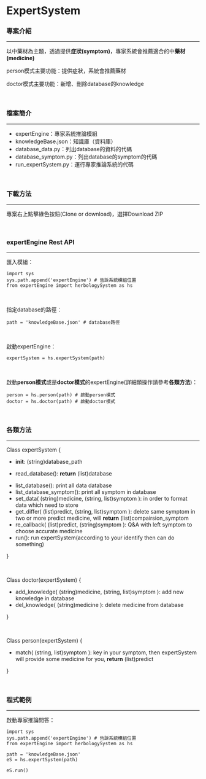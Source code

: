 # ExpertSystem

### 專案介紹
- - -
<p>以中藥材為主題，透過提供<strong>症狀(symptom)</strong>，專家系統會推薦適合的中<strong>藥材(medicine)</strong></p>
<p>person模式主要功能：提供症狀，系統會推薦藥材</p>
<p>doctor模式主要功能：新增、刪除database的knowledge</p>
<br />
  
### 檔案簡介
- - -
- expertEngine：專家系統推論模組
- knowledgeBase.json：知識庫（資料庫）
- database_data.py：列出database的資料的代碼
- database_symptom.py：列出database的symptom的代碼
- run_expertSystem.py：運行專家推論系統的代碼
<br />

### 下載方法
- - -
<p>專案右上點擊綠色按鈕(Clone or download)，選擇Download ZIP<p>
<br/>

### expertEngine Rest API
- - -
匯入模組：
<pre><code>import sys
sys.path.append('expertEngine') # 告訴系統模組位置
from expertEngine import herbologySystem as hs
</code></pre>
<br/>

指定database的路徑：
<pre><code>path = 'knowledgeBase.json' # database路徑
</code></pre>
<br/>

啟動expertEngine：
<pre><code>expertSystem = hs.expertSystem(path)
</code></pre>
<br/>

啟動<strong>person模式</strong>或是<strong>doctor模式</strong>的expertEngine(詳細類操作請參考<strong>各類方法</strong>)：
<pre><code>person = hs.person(path) # 啟動person模式
doctor = hs.doctor(path) # 啟動doctor模式
</code></pre>
<br/>

### 各類方法
- - -
Class expertSystem {
* __init__: (string)database_path</p>
* read_database(): <strong>return</strong> (list)database</p>
* list_database(): print all data database
* list_database_symptom(): print all symptom in database
* set_data( (string)medicine, (string, list)symptom ): in order to format data which need to store
* get_differ( (list)predict, (string, list)symptom ): delete same symptom in two or more predict medicine, will         <strong>return</strong> (list)compairsion_symptom
* re_callback( (list)predict, (string)symptom ): Q&A with left symptom to choose accurate medicine
* run(): run expertSystem(according to your identify then can do something)
<p>}</p>
</br>

Class doctor(expertSystem) {
* add_knowledge( (string)medicine, (string, list)symptom ): add new knowledge in database
* del_knowledge( (string)medicine ): delete medicine from database
<p>}</p>
</br>

Class person(expertSystem) {
* match( (string, list)symptom ): key in your symptom, then expertSystem will provide some medicine for you, <strong>return</strong> (list)predict
<p>}</p>
</br>

### 程式範例
- - -
啟動專家推論問答：
<pre><code>import sys
sys.path.append('expertEngine') # 告訴系統模組位置
from expertEngine import herbologySystem as hs

path = 'knowledgeBase.json'
eS = hs.expertSystem(path)

eS.run()
</code></pre>
<br/>
